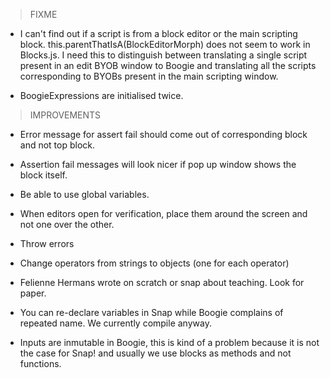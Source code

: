 > FIXME

* I can't find out if a script is from a block editor or the main scripting block. this.parentThatIsA(BlockEditorMorph) does not seem to work in Blocks.js. I need this to distinguish
between translating a single script present in an edit BYOB window to Boogie and translating all the scripts corresponding to BYOBs present in the main scripting window.

* BoogieExpressions are initialised twice.

> IMPROVEMENTS

* Error message for assert fail should come out of corresponding block and not top block.

* Assertion fail messages will look nicer if pop up window shows the block itself.

* Be able to use global variables.

* When editors open for verification, place them around the screen and not one over the other.

* Throw errors 

* Change operators from strings to objects (one for each operator)

* Felienne Hermans wrote on scratch or snap about teaching. Look for paper.

* You can re-declare variables in Snap while Boogie complains of repeated name. We currently compile anyway.

* Inputs are inmutable in Boogie, this is kind of a problem because it is not the case for Snap! and usually we use blocks as methods and not functions. 
